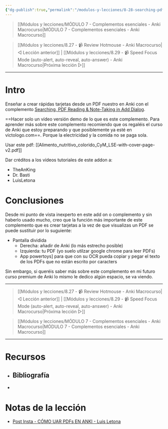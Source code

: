 ```yaml
---
{"dg-publish":true,"permalink":"/modulos-y-lecciones/8-28-searching-pdf-reading-and-note-taking-in-add-dialog-anki-macrocurso/","noteIcon":""}
---
```



> [[Módulos y lecciones/MÓDULO 7 - Complementos esenciales - Anki Macrocurso\|MÓDULO 7 - Complementos esenciales - Anki Macrocurso]]

> [[Módulos y lecciones/8.27 - 📹 Review Hotmouse - Anki Macrocurso\|◁ Lección anterior]] | [[Módulos y lecciones/8.29 - 📹 Speed Focus Mode (auto-alert, auto-reveal, auto-answer) - Anki Macrocurso\|Próxima lección ▷]]

---

# Intro
Enseñar a crear rápidas tarjetas desde un PDF nuestro en Anki con el complemento [Searching, PDF Reading & Note-Taking in Add Dialog](https://ankiweb.net/shared/info/1781298089).

==Hacer solo un vídeo versión demo de lo que es este complemento. Para aprender más sobre este complemento recomiendo que os regaléis el curso de Anki que estoy preparando y que posiblemente ya esté en victologo.com==. Porque la electricidad y la comida no se paga sola.

Usar este pdf:  [[Alimento_nutritivo_colorido_CyM_LSE-with-cover-page-v2.pdf]]

Dar créditos a los vídeos tutoriales de este addon a:
- TheAnKing
- Dr. Basti
- LuisLetona

# Conclusiones
Desde mi punto de vista inexperto en este add on o complemento y sin haberlo usado mucho, creo que la función más importante de este complemento que es crear tarjetas a la vez de que visualizas un PDF se puede sustituir por lo suguiente:
- Pantalla dividida
	- Derecha: añadir de Anki (lo más estrecho posible)
	- Izquierda: tu PDF (yo suelo utilzar google chrome para leer PDFs)
	- App powertoys] para que con su OCR pueda copiar y pegar el texto de los PDFs que no están escrito por caracters

Sin embargo, si queréis saber más sobre este complemento en mi futuro curso premium de Anki lo mismo le dedico algún espacio, se va viendo.

---

> [[Módulos y lecciones/8.27 - 📹 Review Hotmouse - Anki Macrocurso\|◁ Lección anterior]] | [[Módulos y lecciones/8.29 - 📹 Speed Focus Mode (auto-alert, auto-reveal, auto-answer) - Anki Macrocurso\|Próxima lección ▷]]

> [[Módulos y lecciones/MÓDULO 7 - Complementos esenciales - Anki Macrocurso\|MÓDULO 7 - Complementos esenciales - Anki Macrocurso]]

---

# Recursos
- Bibliografía
	- 
- 

# Notas de la lección
- [Post Insta - CÓMO UAR PDFs EN ANKI - Luis Letona](https://www.instagram.com/p/CmSDycyP0OG/?hl=es&img_index=5)